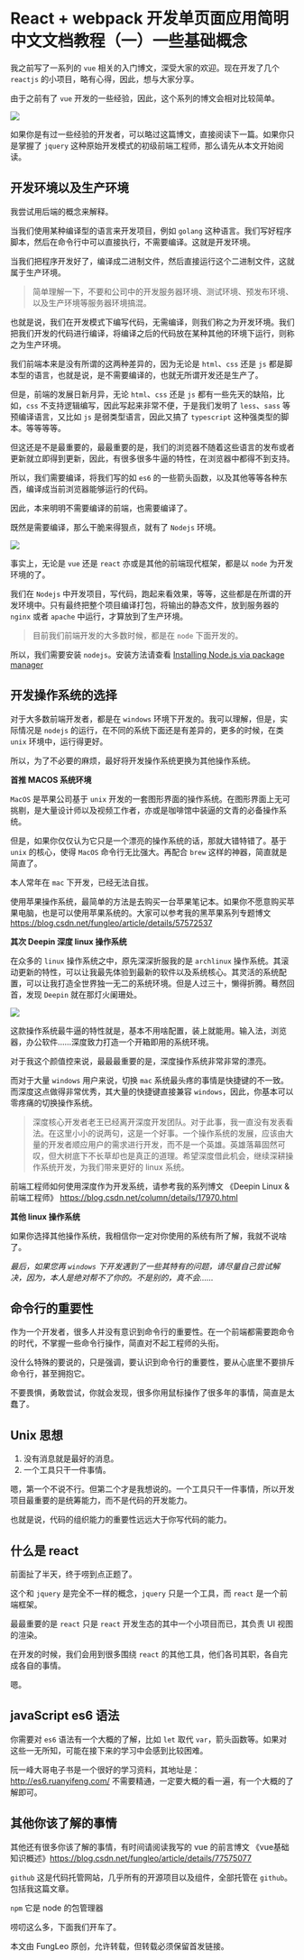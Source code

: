 # React + webpack 开发单页面应用简明中文文档教程（一）一些基础概念

我之前写了一系列的 `vue` 相关的入门博文，深受大家的欢迎。现在开发了几个 `reactjs` 的小项目，略有心得，因此，想与大家分享。

由于之前有了 `vue` 开发的一些经验，因此，这个系列的博文会相对比较简单。

![](https://raw.githubusercontent.com/fengcms/articles/master/image/86/0fdd641b6489b2f3c60d7a4403ad09.jpg)


如果你是有过一些经验的开发者，可以略过这篇博文，直接阅读下一篇。如果你只是掌握了 `jquery` 这种原始开发模式的初级前端工程师，那么请先从本文开始阅读。

## 开发环境以及生产环境

我尝试用后端的概念来解释。

当我们使用某种编译型的语言来开发项目，例如 `golang` 这种语言。我们写好程序脚本，然后在命令行中可以直接执行，不需要编译。这就是开发环境。

当我们把程序开发好了，编译成二进制文件，然后直接运行这个二进制文件，这就属于生产环境。

> 简单理解一下，不要和公司中的开发服务器环境、测试环境、预发布环境、以及生产环境等服务器环境搞混。

也就是说，我们在开发模式下编写代码，无需编译，则我们称之为开发环境。我们把我们开发的代码进行编译，将编译之后的代码放在某种其他的环境下运行，则称之为生产环境。

我们前端本来是没有所谓的这两种差异的，因为无论是 `html`、`css` 还是 `js` 都是脚本型的语言，也就是说，是不需要编译的，也就无所谓开发还是生产了。

但是，前端的发展日新月异，无论 `html`、`css` 还是 `js` 都有一些先天的缺陷，比如，`css` 不支持逻辑编写，因此写起来非常不便，于是我们发明了 `less`、`sass` 等预编译语言，又比如 `js` 是弱类型语言，因此又搞了 `typescript` 这种强类型的脚本。等等等等。

但这还是不是最重要的，最最重要的是，我们的浏览器不随着这些语言的发布或者更新就立即得到更新，因此，有很多很多牛逼的特性，在浏览器中都得不到支持。

所以，我们需要编译，将我们写的如 `es6` 的一些箭头函数，以及其他等等各种东西，编译成当前浏览器能够运行的代码。

因此，本来明明不需要编译的前端，也需要编译了。

既然是需要编译，那么干脆来得狠点，就有了 `Nodejs` 环境。

![](https://raw.githubusercontent.com/fengcms/articles/master/image/bf/0f3c701c0ad594f49d73052f80aafe.jpg)


事实上，无论是 `vue` 还是 `react` 亦或是其他的前端现代框架，都是以 `node` 为开发环境的了。

我们在  `Nodejs` 中开发项目，写代码，跑起来看效果，等等，这些都是在所谓的开发环境中。只有最终把整个项目编译打包，将输出的静态文件，放到服务器的 `nginx` 或者 `apache` 中运行，才算放到了生产环境。

> 目前我们前端开发的大多数时候，都是在 `node` 下面开发的。

所以，我们需要安装 `nodejs`。安装方法请查看 [Installing Node.js via package manager](https://nodejs.org/en/download/package-manager/)

## 开发操作系统的选择

对于大多数前端开发者，都是在 `windows` 环境下开发的。我可以理解，但是，实际情况是 `nodejs` 的运行，在不同的系统下面还是有差异的，更多的时候，在类 `unix` 环境中，运行得更好。

所以，为了不必要的麻烦，最好将开发操作系统更换为其他操作系统。

**首推 MACOS 系统环境**

`MacOS` 是苹果公司基于 `unix` 开发的一套图形界面的操作系统。在图形界面上无可挑剔，是大量设计师以及视频工作者，亦或是咖啡馆中装逼的文青的必备操作系统。

但是，如果你仅仅认为它只是一个漂亮的操作系统的话，那就大错特错了。基于 `unix` 的核心，使得 `MacOS` 命令行无比强大。再配合 `brew` 这样的神器，简直就是简直了。

本人常年在 `mac` 下开发，已经无法自拔。

使用苹果操作系统，最简单的方法是去购买一台苹果笔记本。如果你不愿意购买苹果电脑，也是可以使用苹果系统的。大家可以参考我的黑苹果系列专题博文 https://blog.csdn.net/fungleo/article/details/57572537

**其次 Deepin 深度 linux 操作系统**

在众多的 `linux` 操作系统之中，原先深深折服我的是 `archlinux` 操作系统。其滚动更新的特性，可以让我最先体验到最新的软件以及系统核心。其灵活的系统配置，可以让我打造全世界独一无二的系统环境。但是人过三十，懒得折腾。蓦然回首，发现 `Deepin` 就在那灯火阑珊处。

![](https://raw.githubusercontent.com/fengcms/articles/master/image/3d/32a42587448c1575659b83b1f37466.jpg)


这款操作系统最牛逼的特性就是，基本不用啥配置，装上就能用。输入法，浏览器，办公软件……深度致力打造一个开箱即用的系统环境。

对于我这个颜值控来说，最最最重要的是，深度操作系统非常非常的漂亮。

而对于大量 `windows` 用户来说，切换 `mac` 系统最头疼的事情是快捷键的不一致。而深度这点做得非常优秀，其大量的快捷键直接兼容 `windows`，因此，你基本可以零疼痛的切换操作系统。

> 深度核心开发者老王已经离开深度开发团队。对于此事，我一直没有发表看法。在这里小小的说两句，这是一个好事。一个操作系统的发展，应该由大量的开发者顺应用户的需求进行开发，而不是一个英雄。英雄落幕固然可叹，但大树底下不长草却也是真正的道理。希望深度借此机会，继续深耕操作系统开发，为我们带来更好的 linux 系统。

前端工程师如何使用深度作为开发系统，请参考我的系列博文 《Deepin Linux & 前端工程师》 https://blog.csdn.net/column/details/17970.html

**其他 linux 操作系统**

如果你选择其他操作系统，我相信你一定对你使用的系统有所了解，我就不说啥了。

*最后，如果您再 `windows` 下开发遇到了一些其特有的问题，请尽量自己尝试解决，因为，本人是绝对帮不了你的。不是别的，真不会……*

## 命令行的重要性

作为一个开发者，很多人并没有意识到命令行的重要性。在一个前端都需要跑命令的时代，不掌握一些命令行操作，简直对不起工程师的头衔。

没什么特殊的要说的，只是强调，要认识到命令行的重要性，要从心底里不要排斥命令行，甚至拥抱它。

不要畏惧，勇敢尝试，你就会发现，很多你用鼠标操作了很多年的事情，简直是太蠢了。

## Unix 思想

1. 没有消息就是最好的消息。
2. 一个工具只干一件事情。

嗯，第一个不说不行。但第二个才是我想说的。一个工具只干一件事情，所以开发项目最重要的是统筹能力，而不是代码的开发能力。

也就是说，代码的组织能力的重要性远远大于你写代码的能力。

## 什么是 react

前面扯了半天，终于唠到点正题了。

这个和 `jquery` 是完全不一样的概念，`jquery` 只是一个工具，而 `react` 是一个前端框架。

最最重要的是 `react` 只是 `react` 开发生态的其中一个小项目而已，其负责 UI 视图的渲染。

在开发的时候，我们会用到很多围绕 `react` 的其他工具，他们各司其职，各自完成各自的事情。

嗯。

## javaScript es6 语法

你需要对 `es6` 语法有一个大概的了解，比如 `let` 取代 `var`，箭头函数等。如果对这些一无所知，可能在接下来的学习中会感到比较困难。

阮一峰大哥电子书是一个很好的学习资料，其地址是： http://es6.ruanyifeng.com/ 不需要精通，一定要大概的看一遍，有一个大概的了解即可。

## 其他你该了解的事情

其他还有很多你该了解的事情，有时间请阅读我写的 vue 的前言博文 《vue基础知识概述》https://blog.csdn.net/fungleo/article/details/77575077

`github` 这是代码托管网站，几乎所有的开源项目以及组件，全部托管在 `github`。包括我这篇文章。

`npm` 它是 node 的包管理器

唠叨这么多，下面我们开车了。

本文由 FungLeo 原创，允许转载，但转载必须保留首发链接。



